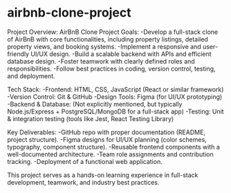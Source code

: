 # airbnb-clone-project
Project Overview: AirBnB Clone
Project Goals:
-Develop a full-stack clone of AirBnB with core functionalities, including property listings, detailed property views, and   booking systems.
-Implement a responsive and user-friendly UI/UX design.
-Build a scalable backend with APIs and efficient database design.
-Foster teamwork with clearly defined roles and responsibilities.
-Follow best practices in coding, version control, testing, and deployment.

Tech Stack:
-Frontend: HTML, CSS, JavaScript (React or similar framework)
-Version Control: Git & GitHub
-Design Tools: Figma (for UI/UX prototyping)
-Backend & Database: (Not explicitly mentioned, but typically Node.js/Express + PostgreSQL/MongoDB for a full-stack app)
-Testing: Unit & integration testing (tools like Jest, React Testing Library)

Key Deliverables:
-GitHub repo with proper documentation (README, project structure).
-Figma designs for UI/UX planning (color schemes, typography, component structure).
-Reusable frontend components with a well-documented architecture.
-Team role assignments and contribution tracking.
-Deployment of a functional web application.

This project serves as a hands-on learning experience in full-stack development, teamwork, and industry best practices.

